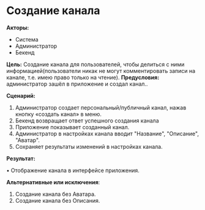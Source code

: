 # Создание канала

**Акторы:** 

- Система
- Администратор
- Бекенд

**Цель:** Создание канала для пользователей, чтобы делиться с ними информацией(пользователи никак не могут комментировать записи на канале, т.е. имею право только на чтение).
**Предусловия:** администратор зашёл в приложение и создал канал..

**Сценарий:**

1.	Администратор создает персональный/публичный канал, нажав кнопку «создать канал» в меню.
2.	Бекенд возвращает ответ успешного создания канала 
3.	Приложение показывает созданный канал.
4.	Администратор в настройках канала вводит "Название", "Описание", "Аватар".
5.  Сохраняет результаты изменений в настройках канала.

**Результат:**

•	Отображение канала в интерфейсе приложения.

**Альтернативные или исключения**:
1. Создание канала без Аватара.
2. Создание канала без Описания.
